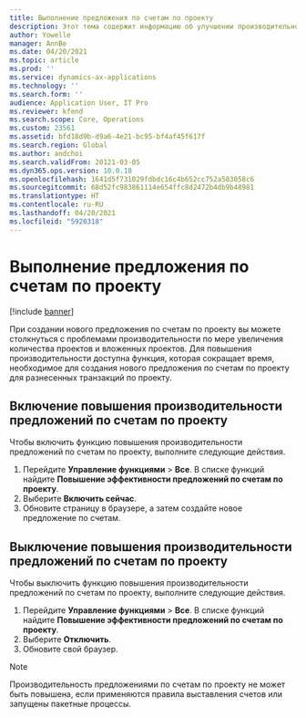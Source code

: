 ```yaml
---
title: Выполнение предложения по счетам по проекту
description: Этот тема содержит информацию об улучшении производительности предложений по счетам по проекту.
author: Yowelle
manager: AnnBe
ms.date: 04/20/2021
ms.topic: article
ms.prod: ''
ms.service: dynamics-ax-applications
ms.technology: ''
ms.search.form: ''
audience: Application User, IT Pro
ms.reviewer: kfend
ms.search.scope: Core, Operations
ms.custom: 23561
ms.assetid: bfd18d9b-d9a6-4e21-bc95-bf4af45f617f
ms.search.region: Global
ms.author: andchoi
ms.search.validFrom: 20121-03-05
ms.dyn365.ops.version: 10.0.18
ms.openlocfilehash: 1641d5f731029fdbdc16c4b652cc752a583058c6
ms.sourcegitcommit: 68d52fc983861114e654ffc8d2472b4db9b48981
ms.translationtype: HT
ms.contentlocale: ru-RU
ms.lasthandoff: 04/20/2021
ms.locfileid: "5920318"
---
```

# <a name="project-invoice-proposal-performance"></a>Выполнение предложения по счетам по проекту

[!include [banner](../includes/banner.md)]

При создании нового предложения по счетам по проекту вы можете столкнуться с проблемами производительности по мере увеличения количества проектов и вложенных проектов. Для повышения производительности доступна функция, которая сокращает время, необходимое для создания нового предложения по счетам по проекту для разнесенных транзакций по проекту.

## <a name="enable-project-invoice-proposal-performance-enhancement"></a>Включение повышения производительности предложений по счетам по проекту
Чтобы включить функцию повышения производительности предложений по счетам по проекту, выполните следующие действия.

1.  Перейдите **Управление функциями** > **Все**. В списке функций найдите **Повышение эффективности предложений по счетам по проекту**.
2.  Выберите **Включить сейчас**.
3.  Обновите страницу в браузере, а затем создайте новое предложение по счетам.

## <a name="turn-off-project-invoice-proposal-performance-enhancement"></a>Выключение повышения производительности предложений по счетам по проекту
Чтобы выключить функцию повышения производительности предложений по счетам по проекту, выполните следующие действия.

1.  Перейдите **Управление функциями** > **Все**. В списке функций найдите **Повышение эффективности предложений по счетам по проекту**.
2.  Выберите **Отключить**.
3.  Обновите свой браузер.

> [!NOTE]
> Производительность предложениями по счетам по проекту не может быть повышена, если применяются правила выставления счетов или запущены пакетные процессы.
